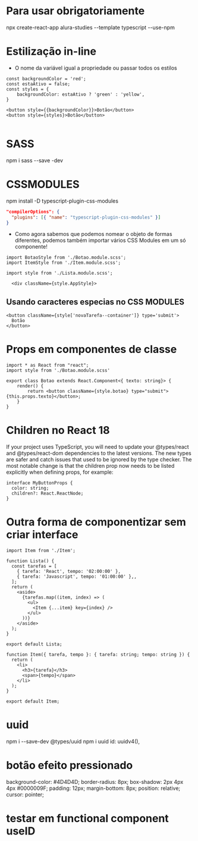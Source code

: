 # Para usar obrigatoriamente

npx create-react-app alura-studies --template typescript --use-npm

# Estilização in-line

- O nome da variável igual a propriedade ou passar todos os estilos

```tsx
const backgroundColor = 'red';
const estaAtivo = false;
const styles = {
    backgroundColor: estaAtivo ? 'green' : 'yellow',
}

<button style={{backgroundColor}}>Botão</button>
<button style={styles}>Botão</button>


```

# SASS

npm i sass --save -dev

# CSSMODULES
npm install -D typescript-plugin-css-modules


```json
"compilerOptions": {
  "plugins": [{ "name": "typescript-plugin-css-modules" }]
}

```
- Como agora sabemos que podemos nomear o objeto de formas diferentes, podemos também importar vários CSS Modules em um só componente!
```tsx
import BotaoStyle from './Botao.module.scss';
import ItemStyle from './Item.module.scss';
```

```tsx
import style from './Lista.module.scss';

  <div className={style.AppStyle}>
```

## Usando caracteres especias no CSS MODULES

```tsx
<button className={style['novaTarefa--container']} type='submit'>
  Botão
</button>
```
# Props em componentes de classe
```tsx
import * as React from "react";
import style from './Botao.module.scss'

export class Botao extends React.Component<{ texto: string}> {
	render() {
		return <button className={style.botao} type="submit">{this.props.texto}</button>;
	}
}
```
# Children no React 18
If your project uses TypeScript, you will need to update your @types/react and @types/react-dom dependencies to the latest versions. The new types are safer and catch issues that used to be ignored by the type checker. The most notable change is that the children prop now needs to be listed explicitly when defining props, for example:
```tsx
interface MyButtonProps {
  color: string;
  children?: React.ReactNode;
}
```
# Outra forma de componentizar sem criar interface
```tsx
import Item from './Item';

function Lista() {
  const tarefas = [
    { tarefa: 'React', tempo: '02:00:00' },
    { tarefa: 'Javascript', tempo: '01:00:00' },,
  ];
  return (
    <aside>
      {tarefas.map((item, index) => (
        <ul>
          <Item {...item} key={index} />
        </ul>
      ))}
    </aside>
  );
}
```
```tsx
export default Lista;

function Item({ tarefa, tempo }: { tarefa: string; tempo: string }) {
  return (
    <li>
      <h3>{tarefa}</h3>
      <span>{tempo}</span>
    </li>
  );
}

export default Item;
```

# uuid 
npm i --save-dev @types/uuid
npm i uuid
id: uuidv4(),

# botão efeito pressionado
background-color: #4D4D4D;
    border-radius: 8px;
    box-shadow: 2px 4px 4px #0000009F;
    padding: 12px;
    margin-bottom: 8px;
    position: relative;
    cursor: pointer;
   

# testar em  functional component useID

